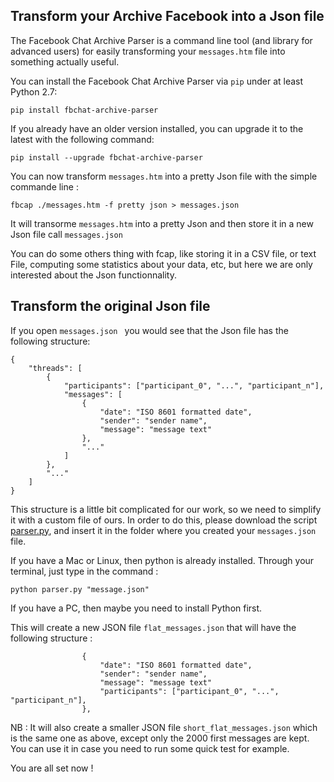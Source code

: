 ## Transform your Archive Facebook into a Json file

The Facebook Chat Archive Parser is a command line tool (and library for advanced users) for easily transforming your ``messages.htm`` file into something actually useful.

You can install the Facebook Chat Archive Parser via ``pip`` under at least
Python 2.7:

    pip install fbchat-archive-parser

If you already have an older version installed, you can upgrade it to the latest with the following command:

    pip install --upgrade fbchat-archive-parser

You can now transform ``messages.htm`` into a pretty Json file with the simple commande line :

    fbcap ./messages.htm -f pretty json > messages.json 

It will transorme ``messages.htm`` into a pretty Json and then store it in a new Json file call ``messages.json ``

You can do some others thing with fcap, like storing it in a CSV file, or text File, computing some statistics about your data, etc, but here we are only interested about the Json functionnality.

## Transform the original Json file

If you open ``messages.json `` you would see that the Json file has the following structure:

    {
        "threads": [
            {
                "participants": ["participant_0", "...", "participant_n"],
                "messages": [
                    {
                        "date": "ISO 8601 formatted date",
                        "sender": "sender name",
                        "message": "message text"
                    },
                    "..."
                ]
            },
            "..."
        ]
    }

This structure is a little bit complicated for our work, so we need to simplify it with a custom file of ours. 
In order to do this, please download the script [parser.py](https://github.com/adurivault/FBMessage/blob/master/parser.py), and insert it in the folder where you created your ``messages.json`` file. 

If you have a Mac or Linux, then python is already installed. Through your terminal, just type in the command : 

    python parser.py "message.json"

If you have a PC, then maybe you need to install Python first. 

This will create a new JSON file ``flat_messages.json`` that will have the following structure :

                    {
                        "date": "ISO 8601 formatted date",
                        "sender": "sender name",
                        "message": "message text"
                        "participants": ["participant_0", "...", "participant_n"],
                    },

NB : It will also create a smaller JSON file ``short_flat_messages.json`` which is the same one as above, except only the 2000 first messages are kept. You can use it in case you need to run some quick test for example. 

You are all set now !
